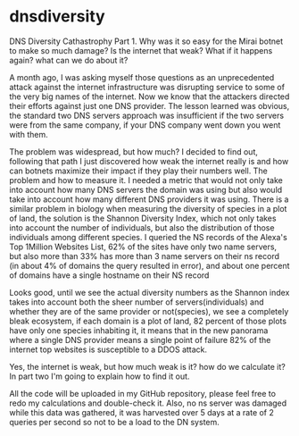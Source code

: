 # dnsdiversity

DNS Diversity Cathastrophy Part 1.
Why was it so easy for the Mirai botnet to make so much damage? Is the internet that weak? What if it happens again? what can we do about it?


A month ago, I was asking myself those questions as an unprecedented attack against the internet infrastructure was disrupting service to some of the very big names of the internet. Now we know that the attackers directed their efforts against just one DNS provider. The lesson learned was obvious, the standard two DNS servers approach was insufficient if the two servers were from the same company, if your DNS company went down you went with them.


The problem was widespread, but how much? I decided to find out, following that path I just discovered how weak the internet really is and how can botnets maximize their impact if they play their numbers well.
The problem and how to measure it.
I needed a metric that would not only take into account how many DNS servers the domain was using but also would take into account how many different DNS providers it was using. There is a similar problem in biology when measuring the diversity of species in a plot of land, the solution is the Shannon Diversity Index, which not only takes into account the number of individuals, but also the distribution of those individuals among different species.
I queried the NS records of the Alexa's Top 1Million Websites List, 62% of the sites have only two name servers, but also more than 33% has more than 3 name servers on their ns record (in about 4% of domains the query resulted in error), and about one percent of domains have a single hostname on their NS record

Looks good, until we see the actual diversity numbers as the Shannon index takes into account both the sheer number of servers(individuals) and whether they are of the same provider or not(species), we see a completely bleak ecosystem, if each domain is a plot of land, 82 percent of those plots have only one species inhabiting it, it means that in the new panorama where a single DNS provider means a single point of failure 82% of the internet top websites is susceptible to a DDOS attack.

Yes, the internet is weak, but how much weak is it? how do we calculate it? In part two I'm going to explain how to find it out.


All the code will be uploaded in my GitHub repository, please feel free to redo my calculations and double-check it. Also, no ns server was damaged while this data was gathered, it was harvested over 5 days at a rate of 2 queries per second so not to be a load to the DN system.
